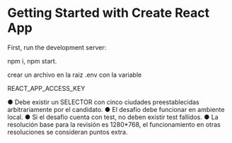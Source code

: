# Getting Started with Create React App

First, run the development server:

npm i, npm start.

crear un archivo en la raiz .env con la variable

REACT_APP_ACCESS_KEY

● Debe existir un SELECTOR con cinco ciudades preestablecidas arbitrariamente por
el candidato.
● El desafío debe funcionar en ambiente local.
● Si el desafío cuenta con test, no deben existir test fallidos.
● La resolución base para la revisión es 1280*768, el funcionamiento en otras
resoluciones se consideran puntos extra.

